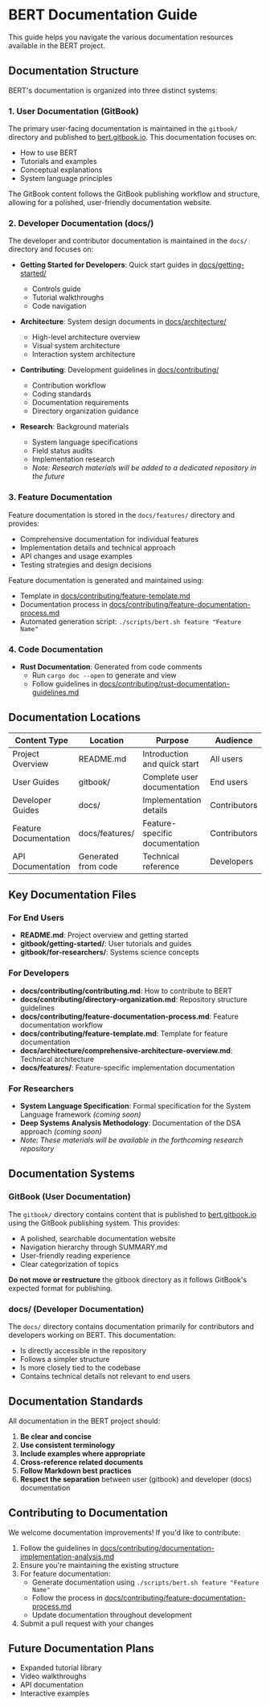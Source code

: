 # BERT Documentation Guide

This guide helps you navigate the various documentation resources available in the BERT project.

## Documentation Structure

BERT's documentation is organized into three distinct systems:

### 1. User Documentation (GitBook)

The primary user-facing documentation is maintained in the `gitbook/` directory and published to [bert.gitbook.io](https://bert.gitbook.io/bert-documentation). This documentation focuses on:

- How to use BERT
- Tutorials and examples
- Conceptual explanations
- System language principles

The GitBook content follows the GitBook publishing workflow and structure, allowing for a polished, user-friendly documentation website.

### 2. Developer Documentation (docs/)

The developer and contributor documentation is maintained in the `docs/` directory and focuses on:

- **Getting Started for Developers**: Quick start guides in [docs/getting-started/](getting-started/)
  - Controls guide
  - Tutorial walkthroughs
  - Code navigation

- **Architecture**: System design documents in [docs/architecture/](architecture/)
  - High-level architecture overview
  - Visual system architecture
  - Interaction system architecture
  
- **Contributing**: Development guidelines in [docs/contributing/](contributing/)
  - Contribution workflow
  - Coding standards
  - Documentation requirements
  - Directory organization guidance

- **Research**: Background materials 
  - System language specifications
  - Field status audits
  - Implementation research
  - *Note: Research materials will be added to a dedicated repository in the future*

### 3. Feature Documentation

Feature documentation is stored in the `docs/features/` directory and provides:
- Comprehensive documentation for individual features
- Implementation details and technical approach
- API changes and usage examples
- Testing strategies and design decisions

Feature documentation is generated and maintained using:
- Template in [docs/contributing/feature-template.md](contributing/feature-template.md)
- Documentation process in [docs/contributing/feature-documentation-process.md](contributing/feature-documentation-process.md)
- Automated generation script: `./scripts/bert.sh feature "Feature Name"`

### 4. Code Documentation

- **Rust Documentation**: Generated from code comments
  - Run `cargo doc --open` to generate and view
  - Follow guidelines in [docs/contributing/rust-documentation-guidelines.md](contributing/rust-documentation-guidelines.md)

## Documentation Locations

| Content Type | Location | Purpose | Audience |
|--------------|----------|---------|----------|
| Project Overview | README.md | Introduction and quick start | All users |
| User Guides | gitbook/ | Complete user documentation | End users |
| Developer Guides | docs/ | Implementation details | Contributors |
| Feature Documentation | docs/features/ | Feature-specific documentation | Contributors |
| API Documentation | Generated from code | Technical reference | Developers |

## Key Documentation Files

### For End Users

- **README.md**: Project overview and getting started
- **gitbook/getting-started/**: User tutorials and guides
- **gitbook/for-researchers/**: Systems science concepts

### For Developers

- **docs/contributing/contributing.md**: How to contribute to BERT
- **docs/contributing/directory-organization.md**: Repository structure guidelines
- **docs/contributing/feature-documentation-process.md**: Feature documentation workflow
- **docs/contributing/feature-template.md**: Template for feature documentation
- **docs/architecture/comprehensive-architecture-overview.md**: Technical architecture
- **docs/features/**: Feature-specific implementation documentation

### For Researchers

- **System Language Specification**: Formal specification for the System Language framework *(coming soon)*
- **Deep Systems Analysis Methodology**: Documentation of the DSA approach *(coming soon)*
- *Note: These materials will be available in the forthcoming research repository*

## Documentation Systems

### GitBook (User Documentation)

The `gitbook/` directory contains content that is published to [bert.gitbook.io](https://bert.gitbook.io/bert-documentation) using the GitBook publishing system. This provides:

- A polished, searchable documentation website
- Navigation hierarchy through SUMMARY.md
- User-friendly reading experience
- Clear categorization of topics

**Do not move or restructure** the gitbook directory as it follows GitBook's expected format for publishing.

### docs/ (Developer Documentation)

The `docs/` directory contains documentation primarily for contributors and developers working on BERT. This documentation:

- Is directly accessible in the repository
- Follows a simpler structure
- Is more closely tied to the codebase
- Contains technical details not relevant to end users

## Documentation Standards

All documentation in the BERT project should:

1. **Be clear and concise**
2. **Use consistent terminology**
3. **Include examples where appropriate**
4. **Cross-reference related documents**
5. **Follow Markdown best practices**
6. **Respect the separation** between user (gitbook) and developer (docs) documentation

## Contributing to Documentation

We welcome documentation improvements! If you'd like to contribute:

1. Follow the guidelines in [docs/contributing/documentation-implementation-analysis.md](contributing/documentation-implementation-analysis.md)
2. Ensure you're maintaining the existing structure
3. For feature documentation:
   - Generate documentation using `./scripts/bert.sh feature "Feature Name"`
   - Follow the process in [docs/contributing/feature-documentation-process.md](contributing/feature-documentation-process.md)
   - Update documentation throughout development
4. Submit a pull request with your changes

## Future Documentation Plans

- Expanded tutorial library
- Video walkthroughs
- API documentation
- Interactive examples